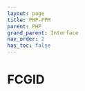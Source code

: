 ```yaml
---
layout: page
title: PHP-FPM
parent: PHP
grand_parent: Interface
nav_order: 2
has_toc: false
---
```


# FCGID